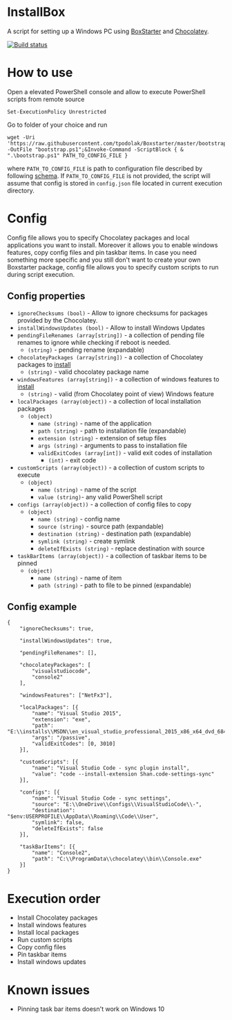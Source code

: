 # InstallBox
A script for setting up a Windows PC using [BoxStarter](http://boxstarter.org/) and [Chocolatey](https://chocolatey.org/).

[![Build status](https://ci.appveyor.com/api/projects/status/wn68aijnen42xiul/branch/master?svg=true)](https://ci.appveyor.com/project/tpodolak/installbox/branch/master)
# How to use
Open a elevated PowerShell console and allow to execute PowerShell scripts from remote source
````
Set-ExecutionPolicy Unrestricted
````
Go to folder of your choice and run
````
wget -Uri 'https://raw.githubusercontent.com/tpodolak/Boxstarter/master/bootstrap.ps1' -OutFile "bootstrap.ps1";&Invoke-Command -ScriptBlock { & ".\bootstrap.ps1" PATH_TO_CONFIG_FILE }
````
where ``PATH_TO_CONFIG_FILE`` is path to configuration file described by following  [schema](https://github.com/tpodolak/Boxstarter/blob/master/config.schema.json).
If ``PATH_TO_CONFIG_FILE`` is not provided, the script will assume that config is stored in ``config.json`` file located in current execution directory.
# Config
Config file allows you to specify Chocolatey packages and local applications you want to install. Moreover it allows you to enable windows features,
copy config files and pin taskbar items. In case you need something more specific and you still don't want to create your own Boxstarter package, config file
allows you to specify custom scripts to run during script execution.
## Config properties

- ``ignoreChecksums (bool)`` - Allow to ignore checksums for packages provided by the Chocolatey.
- ``installWindowsUpdates (bool)`` - Allow to install Windows Updates
- ``pendingFileRenames (array[string])`` - a collection of pending file renames to ignore while checking if reboot is needed.
  - ``(string)`` - pending rename (expandable)
- ``chocolateyPackages (array[string])`` - a collection of Chocolatey packages to [install](https://github.com/chocolatey/choco/wiki/CommandsInstall#examples)
  - ``(string)`` - valid chocolatey package name
- ``windowsFeatures (array[string])`` - a collection of windows features to [install](https://github.com/chocolatey/choco/wiki/CommandsList#windows-features)
  - ``(string)`` - valid (from Chocolatey point of view) Windows feature
- ``localPackages (array(object))`` - a collection of local installation packages
  - ``(object)``
    - ``name (string)`` - name of the application
    - ``path (string)`` - path to installation file (expandable)
    - ``extension (string)`` - extension of setup files
    - ``args (string)`` - arguments to pass to installation file
    - ``validExitCodes (array[int])`` - valid exit codes of installation
      * ``(int)`` - exit code
- ``customScripts (array(object))`` - a collection of custom scripts to execute
  - ``(object)``
    - ``name (string)`` - name of the script
    - ``value (string)``- any valid PowerShell script
- ``configs (array(object))`` - a collection of config files to copy
  - ``(object)``
    - ``name (string)`` - config name
    - ``source (string)`` - source path (expandable)
    - ``destination (string)`` - destination path (expandable)
    - ``symlink (string)`` - create symlink
    - ``deleteIfExists (string)`` - replace destination with source
- ``taskBarItems (array(object))`` - a collection of taskbar items to be pinned
  - ``(object)``
    - ``name (string)`` - name of item
    - ``path (string)`` - path to file to be pinned (expandable)

## Config example
````
{
    "ignoreChecksums": true,

    "installWindowsUpdates": true,

    "pendingFileRenames": [],

    "chocolateyPackages": [
        "visualstudiocode",
        "console2"
    ],

    "windowsFeatures": ["NetFx3"],

    "localPackages": [{
        "name": "Visual Studio 2015",
        "extension": "exe",
        "path": "E:\\installs\\MSDN\\en_visual_studio_professional_2015_x86_x64_dvd_6846629\\vs_professional.exe",
        "args": "/passive",
        "validExitCodes": [0, 3010]
    }],

    "customScripts": [{
        "name": "Visual Studio Code - sync plugin install",
        "value": "code --install-extension Shan.code-settings-sync"
    }],

    "configs": [{
        "name": "Visual Studio Code - sync settings",
        "source": "E:\\OneDrive\\Configs\\VisualStudioCode\\-",
        "destination": "$env:USERPROFILE\\AppData\\Roaming\\Code\\User",
        "symlink": false,
        "deleteIfExists": false
    }],

    "taskBarItems": [{
        "name": "Console2",
        "path": "C:\\ProgramData\\chocolatey\\bin\\Console.exe"
    }]
}
````
# Execution order
* Install Chocolatey packages
* Install windows features
* Install local packages
* Run custom scripts
* Copy config files
* Pin taskbar items
* Install windows updates

# Known issues
* Pinning task bar items doesn't work on Windows 10 
